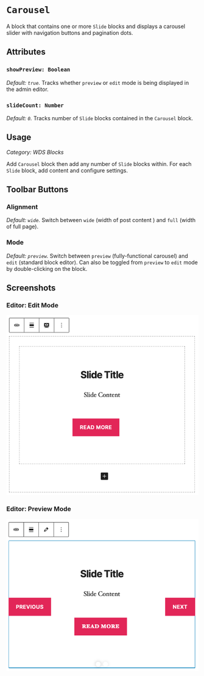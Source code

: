 # `Carousel`

A block that contains one or more `Slide` blocks and displays a carousel slider with navigation buttons and pagination dots.

## Attributes

### `showPreview: Boolean`

_Default: `true`._ Tracks whether `preview` or `edit` mode is being displayed in the admin editor.

### `slideCount: Number`

_Default: `0`._ Tracks number of `Slide` blocks contained in the `Carousel` block.

## Usage

_Category: WDS Blocks_

Add `Carousel` block then add any number of `Slide` blocks within. For each `Slide` block, add content and configure settings.

## Toolbar Buttons

### Alignment

_Default: `wide`._ Switch between `wide` (width of post content ) and `full` (width of full page).

### Mode

_Default: `preview`._ Switch between `preview` (fully-functional carousel) and `edit` (standard block editor). Can also be toggled from `preview` to `edit` mode by double-clicking on the block.

## Screenshots

### Editor: Edit Mode

![Editor: Edit Mode](../../../assets/carousel/screenshot-1.png)

### Editor: Preview Mode

![Editor: Preview Mode](../../../assets/carousel/screenshot-2.png)
